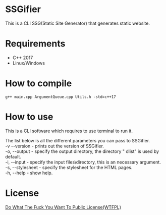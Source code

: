 # SSGifier
This is a CLI SSG(Static Site Generator) that generates static website.

# Requirements
* C++ 2017
* Linux/Windows

# How to compile
`` g++ main.cpp ArgumentQueue.cpp Utils.h -std=c++17 ``

# How to use
This is a CLI software which requires to use terminal to run it.

The list below is all the different parameters you can pass to SSGifier.  
-v --version - prints out the version of SSGifier.  
-o, --output - specify the output directory, the directory " dlist" is used by default.  
-i, --input - specify the input files\directory, this is an necessary argument.  
-s, --stylesheet - specify the stylesheet for the HTML pages.  
-h, --help - show help.  

# License
[Do What The Fuck You Want To Public License(WTFPL)](https://raw.githubusercontent.com/liutng/SSGifier/main/License.md)
